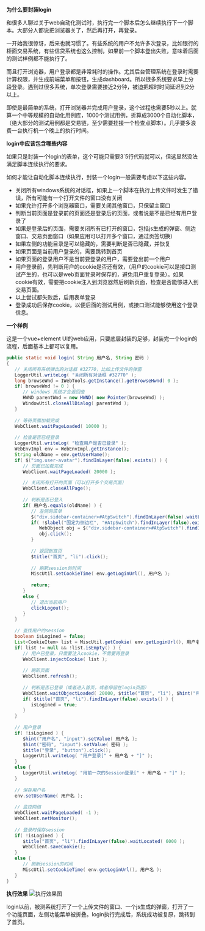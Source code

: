 **为什么要封装login**

和很多人聊过关于web自动化测试时，执行完一个脚本后怎么继续执行下一个脚本。大部分人都说把浏览器关了，然后再打开，再登录。

一开始我很惊讶，后来也就习惯了。有些系统的用户不允许多次登录，比如银行的柜面交易系统，有些信贷系统也这么控制，如果前一个脚本登出失败，意味着后面的测试样例都不能执行了。

而且打开浏览器，用户登录都是非常耗时的操作。尤其后台管理系统在登录时需要计算权限，并生成前端菜单和按钮，生成dashboard。所以很多系统要求早上分段登录。遇到过很多系统，单次登录需要接近2分钟，被迫把超时时间延迟到2分以上。

即使是最简单的系统，打开浏览器并完成用户登录，这个过程也需要5秒以上。就算一个中等规模的自动化用例库，1000个测试用例，折算成3000个自动化脚本，（绝大部分的测试用例都是交易链，至少需要挂接一个检查点脚本）。几乎要多浪费一台执行机一个晚上的执行时间。

**login中应该包含哪些内容**

如果只是封装一个login的表单，这个可能只需要3`5行代码就可以，但这显然没法满足脚本连续执行的要求。

如何才能让自动化脚本连续执行，封装一个login一般需要考虑以下这些内容。

- 关闭所有windows系统的对话框，如果上一个脚本在执行上传文件时发生了错误，所有可能有一个打开文件的窗口没有关闭
- 如果允许打开多个浏览器窗口，需要关闭其他窗口，只保留主窗口
- 判断当前页面是登录前的页面还是登录后的页面，或者说是不是已经有用户登录了
- 如果是登录后的页面，需要关闭所有已打开的窗口，包括js生成的弹窗、侧边窗口、交易页面窗口（如果应用可以打开多个窗口，通过页签切换）
- 如果左侧的功能目录是可以隐藏的，需要判断是否已隐藏，并恢复
- 如果页面是当前用户登录的，需要跳转到首页
- 如果页面的登录用户不是当前要登录的用户，需要登出前一个用户
- 用户登录前，先判断用户的cookie是否还有效，（用户的cookie可以是接口测试产生的，也可以是web页面登录时保存的，避免用户重复登录）。如果cookie有效，需要把cookie注入到浏览器然后刷新页面，检查是否能够进入到交易页面。
- 以上尝试都失败后，启用表单登录
- 登录成功后保存cookie，以便后面的测试用例，或接口测试能够使用这个登录信息。



**一个样例**

这是一个vue+element UI的web应用，只要底层封装的足够，封装完一个login的流程，后面基本上都可以复用。

```java
public static void login( String 用户名, String 密码 )
{
   // 关闭所有系统弹出的对话框 #32770，比如上传文件的弹窗
   LoggerUtil.writeLog( "关闭所有对话框 #32770" );
   long browseWnd = IWebTools.getInstance().getBrowseHwnd( 0 );
   if( browseWnd != 0 ) {
      // windows 系统才会返回值
      HWND parentWnd = new HWND( new Pointer(browseWnd) );
      WindowUtil.closeAllDialog( parentWnd );
   }
   
   // 等待页面加载完成
   WebClient.waitPageLoaded( 10000 );
   
   // 检查是否已经登录
   LoggerUtil.writeLog( "检查用户是否已登录" );
   WebEnvImpl env = WebEnvImpl.getInstance();
   String oldName = env.getUserName();
   if( $("img.user-avatar").findInLayer(false).exists() ) {
      // 页面已加载完成
      WebClient.waitPageLoaded( 20000 );

      // 关闭所有打开的页面（可以打开多个交易页面）
      WebClient.closeAllPage();
      
      // 判断是否已登入
      if( 用户名.equals(oldName) ) {
         // 左侧的菜单
         $("div.sidebar-container>#AtpSwitch").findInLayer(false).waitLocated( 3000 );
         if( !$label("固定为侧边栏", "#AtpSwitch").findInLayer(false).exists() ) {
            WebObject obj = $("div.sidebar-container>#AtpSwitch").findInLayer(false);
            obj.click();
         }
         
         // 返回到首页
         $title("首页", "li").click();
         
         // 刷新session的时间
         MiscUtil.setCookieTime( env.getLoginUrl(), 用户名 );
         
         return;
      }
      else {
         // 退出当前用户
         clickLogout();
      }
   }
   
   // 查找用户的session
   boolean isLogined = false;
   List<CookieItem> list = MiscUtil.getCookie( env.getLoginUrl(), 用户名 );
   if( list != null && !list.isEmpty() ) {
      // 用户已登录，只需要注入cookie，不需要再登录
      WebClient.injectCookie( list );
      
      // 刷新页面
      WebClient.refresh();
      
      // 判断是否已登录（或者进入首页，或者停留在login页面）
      WebClient.waitObjectLoaded( 20000, $title("首页", "li"), $hint("用户名", "input") );
      if( $title("首页", "li").findInLayer(false).exists() ) {
         isLogined = true;
      }
   }
   
   // 用户登录
   if( !isLogined ) {
      $hint("用户名", "input").setValue( 用户名 );
      $hint("密码", "input").setValue( 密码 );
      $title("登录", "button").click();
      LoggerUtil.writeLog( "用户登录[" + 用户名 + "]" );
   }
   else {
      LoggerUtil.writeLog( "用前一次的Session登录[" + 用户名 + "]" );
   }
   
   // 保存用户名
   env.setUserName( 用户名 );
   
   // 监控网络
   WebClient.waitPageLoaded( -1 );
   WebClient.netMonitor();
   
   // 登录时保存session
   if( !isLogined ) {
      $title("首页", "li").findInLayer(false).waitLocated( 6000 );
      WebClient.saveCookie();
   }
   else {
      // 刷新session的时间
      MiscUtil.setCookieTime( env.getLoginUrl(), 用户名 );
   }
}
```

**执行效果**
![执行效果图](https://raw.gitmirror.com/skywoo0128/willing/main/doc/web/skill/login/login.gif "执行效果图")

login以前，被测系统打开了一个上传文件的窗口、一个js生成的弹窗，打开了一个功能页面，左侧功能菜单被折叠。login执行完成后，系统成功被复原，跳转到了首页。

